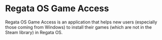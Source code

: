# Regata OS Game Access
Regata OS Game Access is an application that helps new users (especially those coming from Windows) to install their games (which are not in the Steam library) in Regata OS.
